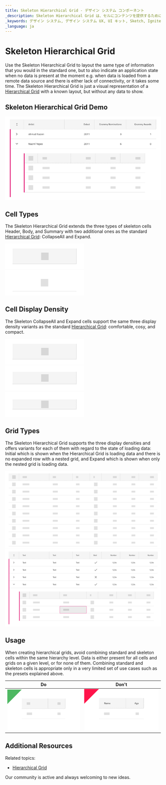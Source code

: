 ```yaml
---
title: Skeleton Hierarchical Grid - デザイン システム コンポーネント
_description: Skeleton Hierarchical Grid は、セルにコンテンツを提供するためにデータがバックグラウンドで読み込まれているときに表示される Hierarchical Grid コンポーネントです。
_keywords: デザイン システム, デザイン システム UX, UI キット, Sketch, Ignite UI for Angular, Sketch to Angular, Angular, Angular デザイン システム, Sketch からコードをエクスポート, Angular 用のデザイン キット, Sketch HTML, Sketch to HTML, Sketch UI キット
_language: ja
---
```


# Skeleton Hierarchical Grid

Use the Skeleton Hierarchical Grid to layout the same type of information that you would in the standard one, but to also indicate an application state when no data is present at the moment e.g. when data is loaded from a remote data source and there is either lack of connectivity, or it takes some time. The Skeleton Hierarchical Grid is just a visual representation of a [Hierarchical Grid](hierarchical-grid.md) with a known layout, but without any data to show.

## Skeleton Hierarchical Grid Demo

<img class="responsive-img" src="../images/hierarchical_grid_skeleton_demo.png" srcset="../images/hierarchical_grid_skeleton_demo@2x.png 2x" />

## Cell Types

The Skeleton Hierarchical Grid extends the three types of skeleton cells Header, Body, and Summary with two additional ones as the standard [Hierarchical Grid](hierarchical-grid.md): CollapseAll and Expand.

<img class="responsive-img" src="../images/hierarchical_grid_skeleton_cell_header.png" srcset="../images/hierarchical_grid_skeleton_cell_header@2x.png 2x" />
<img class="responsive-img" src="../images/hierarchical_grid_skeleton_cell_body.png" srcset="../images/hierarchical_grid_skeleton_cell_body@2x.png 2x" />

## Cell Display Density

The Skeleton CollapseAll and Expand cells support the same three display density variants as the standard [Hierarchical Grid](hierarchical-grid.md): comfortable, cosy, and compact.

<img class="responsive-img" src="../images/hierarchical_grid__skeleton_cell_header_comfortable.png" srcset="../images/hierarchical_grid__skeleton_cell_header_comfortable@2x.png 2x" />
<img class="responsive-img" src="../images/hierarchical_grid_skeleton_cell_header_cosy.png" srcset="../images/hierarchical_grid_skeleton_cell_header_cosy@2x.png 2x" />
<img class="responsive-img" src="../images/hierarchical_grid_skeleton_cell_header_compact.png" srcset="../images/hierarchical_grid_skeleton_cell_header_compact@2x.png 2x" />

## Grid Types

The Skeleton Hierarchical Grid supports the three display densities and offers variants for each of them with regard to the state of loading data: Initial which is shown when the Hierarchical Grid is loading data and there is no expanded row with a nested grid, and Expand which is shown when only the nested grid is loading data.

<img class="responsive-img" src="../images/hierarchical_grid_skeleton_initial.png" srcset="../images/hierarchical_grid_skeleton_initial@2x.png 2x" />
<img class="responsive-img" src="../images/hierarchical_grid_skeleton_expand.png" srcset="../images/hierarchical_grid_skeleton_expand@2x.png 2x" />

## Usage

When creating hierarchical grids, avoid combining standard and skeleton cells within the same hierarchy level. Data is either present for all cells and grids on a given level, or for none of them. Combining standard and skeleton cells is appropriate only in a very limited set of use cases such as the presets explained above.

| Do                                                                                                | Don't                                                                                                 |
| ------------------------------------------------------------------------------------------------- | ----------------------------------------------------------------------------------------------------- |
| <img class="responsive-img" src="../images/hierarchical_grid_skeleton_do1.png" srcset="../images/hierarchical_grid_skeleton_do1@2x.png 2x" /> | <img class="responsive-img" src="../images/hierarchical_grid_skeleton_dont1.png" srcset="../images/hierarchical_grid_skeleton_dont1@2x.png 2x" /> |

## Additional Resources

Related topics:

- [Hierarchical Grid](hierarchical-grid.md)
  <div class="divider--half"></div>

Our community is active and always welcoming to new ideas.
